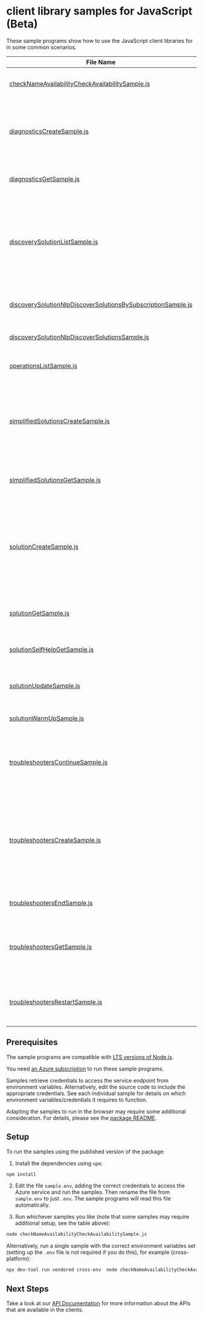 # client library samples for JavaScript (Beta)

These sample programs show how to use the JavaScript client libraries for in some common scenarios.

| **File Name**                                                                                                             | **Description**                                                                                                                                                                                                                                                                                                                                                                                                                                                                                                                                                                                                                                                                                                                                                                                                                                                                                                                       |
| ------------------------------------------------------------------------------------------------------------------------- | ------------------------------------------------------------------------------------------------------------------------------------------------------------------------------------------------------------------------------------------------------------------------------------------------------------------------------------------------------------------------------------------------------------------------------------------------------------------------------------------------------------------------------------------------------------------------------------------------------------------------------------------------------------------------------------------------------------------------------------------------------------------------------------------------------------------------------------------------------------------------------------------------------------------------------------- |
| [checkNameAvailabilityCheckAvailabilitySample.js][checknameavailabilitycheckavailabilitysample]                           | This API is used to check the uniqueness of a resource name used for a diagnostic, troubleshooter or solutions x-ms-original-file: specification/help/resource-manager/Microsoft.Help/preview/2024-03-01-preview/examples/CheckNameAvailabilityForDiagnosticWhenNameIsAvailable.json                                                                                                                                                                                                                                                                                                                                                                                                                                                                                                                                                                                                                                                  |
| [diagnosticsCreateSample.js][diagnosticscreatesample]                                                                     | Creates a diagnostic for the specific resource using solutionId from discovery solutions. <br/>Diagnostics are powerful solutions that access product resources or other relevant data and provide the root cause of the issue and the steps to address the issue.<br/><br/> x-ms-original-file: specification/help/resource-manager/Microsoft.Help/preview/2024-03-01-preview/examples/CreateDiagnosticForKeyVaultResource.json                                                                                                                                                                                                                                                                                                                                                                                                                                                                                                      |
| [diagnosticsGetSample.js][diagnosticsgetsample]                                                                           | Get the diagnostics using the 'diagnosticsResourceName' you chose while creating the diagnostic. x-ms-original-file: specification/help/resource-manager/Microsoft.Help/preview/2024-03-01-preview/examples/GetDiagnosticForKeyVaultResource.json                                                                                                                                                                                                                                                                                                                                                                                                                                                                                                                                                                                                                                                                                     |
| [discoverySolutionListSample.js][discoverysolutionlistsample]                                                             | Lists the relevant Azure Diagnostics, Solutions and Troubleshooters using [problemClassification API](https://learn.microsoft.com/rest/api/support/problem-classifications/list?tabs=HTTP)) AND resourceUri or resourceType.<br/> Discovery Solutions is the initial entry point within Help API, which identifies relevant Azure diagnostics and solutions. <br/><br/> Required Input : problemClassificationId (Use the [problemClassification API](https://learn.microsoft.com/rest/api/support/problem-classifications/list?tabs=HTTP)) <br/>Optional input: resourceUri OR resource Type <br/><br/> <b>Note: </b> ‘requiredInputs’ from Discovery solutions response must be passed via ‘additionalParameters’ as an input to Diagnostics and Solutions API. x-ms-original-file: specification/help/resource-manager/Microsoft.Help/preview/2024-03-01-preview/examples/ListDiscoverySolutionsAtTenantScope.json                 |
| [discoverySolutionNlpDiscoverSolutionsBySubscriptionSample.js][discoverysolutionnlpdiscoversolutionsbysubscriptionsample] | Search for relevant Azure Diagnostics, Solutions and Troubleshooters using a natural language issue summary and subscription. x-ms-original-file: specification/help/resource-manager/Microsoft.Help/preview/2024-03-01-preview/examples/DiscoverSolutionsAtSubscriptionScope.json                                                                                                                                                                                                                                                                                                                                                                                                                                                                                                                                                                                                                                                    |
| [discoverySolutionNlpDiscoverSolutionsSample.js][discoverysolutionnlpdiscoversolutionssample]                             | Search for relevant Azure Diagnostics, Solutions and Troubleshooters using a natural language issue summary. x-ms-original-file: specification/help/resource-manager/Microsoft.Help/preview/2024-03-01-preview/examples/DiscoverSolutionsAtTenantScope.json                                                                                                                                                                                                                                                                                                                                                                                                                                                                                                                                                                                                                                                                           |
| [operationsListSample.js][operationslistsample]                                                                           | Returns list of operations. x-ms-original-file: specification/help/resource-manager/Microsoft.Help/preview/2024-03-01-preview/examples/ListOperations.json                                                                                                                                                                                                                                                                                                                                                                                                                                                                                                                                                                                                                                                                                                                                                                            |
| [simplifiedSolutionsCreateSample.js][simplifiedsolutionscreatesample]                                                     | Creates Simplified Solutions for an Azure subscription using 'solutionId' from Discovery Solutions as the input. <br/><br/> Simplified Solutions API makes the consumption of solutions APIs easier while still providing access to the same powerful solutions rendered in Solutions API. With Simplified Solutions, users don't have to worry about stitching together the article using replacement maps and can use the content in the API response to directly render as HTML content.<br/> x-ms-original-file: specification/help/resource-manager/Microsoft.Help/preview/2024-03-01-preview/examples/SimplifiedSolutions_Create.json                                                                                                                                                                                                                                                                                           |
| [simplifiedSolutionsGetSample.js][simplifiedsolutionsgetsample]                                                           | Get the simplified Solutions using the applicable solutionResourceName while creating the simplified Solutions. x-ms-original-file: specification/help/resource-manager/Microsoft.Help/preview/2024-03-01-preview/examples/SimplifiedSolutions_Get.json                                                                                                                                                                                                                                                                                                                                                                                                                                                                                                                                                                                                                                                                               |
| [solutionCreateSample.js][solutioncreatesample]                                                                           | Creates a solution for the specific Azure resource or subscription using the inputs ‘solutionId and requiredInputs’ from discovery solutions. <br/> Azure solutions comprise a comprehensive library of self-help resources that have been thoughtfully curated by Azure engineers to aid customers in resolving typical troubleshooting issues. These solutions encompass: <br/> (1.) Dynamic and context-aware diagnostics, guided troubleshooting wizards, and data visualizations. <br/> (2.) Rich instructional video tutorials and illustrative diagrams and images. <br/> (3.) Thoughtfully assembled textual troubleshooting instructions. <br/> All these components are seamlessly converged into unified solutions tailored to address a specific support problem area. x-ms-original-file: specification/help/resource-manager/Microsoft.Help/preview/2024-03-01-preview/examples/Solution_Create.json                    |
| [solutionGetSample.js][solutiongetsample]                                                                                 | Get the solution using the applicable solutionResourceName while creating the solution. x-ms-original-file: specification/help/resource-manager/Microsoft.Help/preview/2024-03-01-preview/examples/Solution_Get.json                                                                                                                                                                                                                                                                                                                                                                                                                                                                                                                                                                                                                                                                                                                  |
| [solutionSelfHelpGetSample.js][solutionselfhelpgetsample]                                                                 | Gets Self Help Solutions for a given solutionId. Self Help Solutions consist of rich instructional video tutorials, links and guides to public documentation related to a specific problem that enables users to troubleshoot Azure issues. x-ms-original-file: specification/help/resource-manager/Microsoft.Help/preview/2024-03-01-preview/examples/SelfHelpSolution_Get.json                                                                                                                                                                                                                                                                                                                                                                                                                                                                                                                                                      |
| [solutionUpdateSample.js][solutionupdatesample]                                                                           | Update the requiredInputs or additional information needed to execute the solution x-ms-original-file: specification/help/resource-manager/Microsoft.Help/preview/2024-03-01-preview/examples/Solution_Update.json                                                                                                                                                                                                                                                                                                                                                                                                                                                                                                                                                                                                                                                                                                                    |
| [solutionWarmUpSample.js][solutionwarmupsample]                                                                           | Warm up the solution resource by preloading asynchronous diagnostics results into cache x-ms-original-file: specification/help/resource-manager/Microsoft.Help/preview/2024-03-01-preview/examples/Solution_WarmUp.json                                                                                                                                                                                                                                                                                                                                                                                                                                                                                                                                                                                                                                                                                                               |
| [troubleshootersContinueSample.js][troubleshooterscontinuesample]                                                         | Uses ‘stepId’ and ‘responses’ as the trigger to continue the troubleshooting steps for the respective troubleshooter resource name. <br/>Continue API is used to provide inputs that are required for the specific troubleshooter to progress into the next step in the process. This API is used after the Troubleshooter has been created using the Create API. x-ms-original-file: specification/help/resource-manager/Microsoft.Help/preview/2024-03-01-preview/examples/Troubleshooter_Continue.json                                                                                                                                                                                                                                                                                                                                                                                                                             |
| [troubleshootersCreateSample.js][troubleshooterscreatesample]                                                             | Creates the specific troubleshooter action under a resource or subscription using the ‘solutionId’ and ‘properties.parameters’ as the trigger. <br/> Azure Troubleshooters help with hard to classify issues, reducing the gap between customer observed problems and solutions by guiding the user effortlessly through the troubleshooting process. Each Troubleshooter flow represents a problem area within Azure and has a complex tree-like structure that addresses many root causes. These flows are prepared with the help of Subject Matter experts and customer support engineers by carefully considering previous support requests raised by customers. Troubleshooters terminate at a well curated solution based off of resource backend signals and customer manual selections. x-ms-original-file: specification/help/resource-manager/Microsoft.Help/preview/2024-03-01-preview/examples/Troubleshooter_Create.json |
| [troubleshootersEndSample.js][troubleshootersendsample]                                                                   | Ends the troubleshooter action x-ms-original-file: specification/help/resource-manager/Microsoft.Help/preview/2024-03-01-preview/examples/Troubleshooter_End.json                                                                                                                                                                                                                                                                                                                                                                                                                                                                                                                                                                                                                                                                                                                                                                     |
| [troubleshootersGetSample.js][troubleshootersgetsample]                                                                   | Gets troubleshooter instance result which includes the step status/result of the troubleshooter resource name that is being executed.<br/> Get API is used to retrieve the result of a Troubleshooter instance, which includes the status and result of each step in the Troubleshooter workflow. This API requires the Troubleshooter resource name that was created using the Create API. x-ms-original-file: specification/help/resource-manager/Microsoft.Help/preview/2024-03-01-preview/examples/Troubleshooter_Get.json                                                                                                                                                                                                                                                                                                                                                                                                        |
| [troubleshootersRestartSample.js][troubleshootersrestartsample]                                                           | Restarts the troubleshooter API using applicable troubleshooter resource name as the input.<br/> It returns new resource name which should be used in subsequent request. The old resource name is obsolete after this API is invoked. x-ms-original-file: specification/help/resource-manager/Microsoft.Help/preview/2024-03-01-preview/examples/Troubleshooter_Restart.json                                                                                                                                                                                                                                                                                                                                                                                                                                                                                                                                                         |

## Prerequisites

The sample programs are compatible with [LTS versions of Node.js](https://github.com/nodejs/release#release-schedule).

You need [an Azure subscription][freesub] to run these sample programs.

Samples retrieve credentials to access the service endpoint from environment variables. Alternatively, edit the source code to include the appropriate credentials. See each individual sample for details on which environment variables/credentials it requires to function.

Adapting the samples to run in the browser may require some additional consideration. For details, please see the [package README][package].

## Setup

To run the samples using the published version of the package:

1. Install the dependencies using `npm`:

```bash
npm install
```

2. Edit the file `sample.env`, adding the correct credentials to access the Azure service and run the samples. Then rename the file from `sample.env` to just `.env`. The sample programs will read this file automatically.

3. Run whichever samples you like (note that some samples may require additional setup, see the table above):

```bash
node checkNameAvailabilityCheckAvailabilitySample.js
```

Alternatively, run a single sample with the correct environment variables set (setting up the `.env` file is not required if you do this), for example (cross-platform):

```bash
npx dev-tool run vendored cross-env  node checkNameAvailabilityCheckAvailabilitySample.js
```

## Next Steps

Take a look at our [API Documentation][apiref] for more information about the APIs that are available in the clients.

[checknameavailabilitycheckavailabilitysample]: https://github.com/Azure/azure-sdk-for-js/blob/main/sdk/selfhelp/arm-selfhelp/samples/v2-beta/javascript/checkNameAvailabilityCheckAvailabilitySample.js
[diagnosticscreatesample]: https://github.com/Azure/azure-sdk-for-js/blob/main/sdk/selfhelp/arm-selfhelp/samples/v2-beta/javascript/diagnosticsCreateSample.js
[diagnosticsgetsample]: https://github.com/Azure/azure-sdk-for-js/blob/main/sdk/selfhelp/arm-selfhelp/samples/v2-beta/javascript/diagnosticsGetSample.js
[discoverysolutionlistsample]: https://github.com/Azure/azure-sdk-for-js/blob/main/sdk/selfhelp/arm-selfhelp/samples/v2-beta/javascript/discoverySolutionListSample.js
[discoverysolutionnlpdiscoversolutionsbysubscriptionsample]: https://github.com/Azure/azure-sdk-for-js/blob/main/sdk/selfhelp/arm-selfhelp/samples/v2-beta/javascript/discoverySolutionNlpDiscoverSolutionsBySubscriptionSample.js
[discoverysolutionnlpdiscoversolutionssample]: https://github.com/Azure/azure-sdk-for-js/blob/main/sdk/selfhelp/arm-selfhelp/samples/v2-beta/javascript/discoverySolutionNlpDiscoverSolutionsSample.js
[operationslistsample]: https://github.com/Azure/azure-sdk-for-js/blob/main/sdk/selfhelp/arm-selfhelp/samples/v2-beta/javascript/operationsListSample.js
[simplifiedsolutionscreatesample]: https://github.com/Azure/azure-sdk-for-js/blob/main/sdk/selfhelp/arm-selfhelp/samples/v2-beta/javascript/simplifiedSolutionsCreateSample.js
[simplifiedsolutionsgetsample]: https://github.com/Azure/azure-sdk-for-js/blob/main/sdk/selfhelp/arm-selfhelp/samples/v2-beta/javascript/simplifiedSolutionsGetSample.js
[solutioncreatesample]: https://github.com/Azure/azure-sdk-for-js/blob/main/sdk/selfhelp/arm-selfhelp/samples/v2-beta/javascript/solutionCreateSample.js
[solutiongetsample]: https://github.com/Azure/azure-sdk-for-js/blob/main/sdk/selfhelp/arm-selfhelp/samples/v2-beta/javascript/solutionGetSample.js
[solutionselfhelpgetsample]: https://github.com/Azure/azure-sdk-for-js/blob/main/sdk/selfhelp/arm-selfhelp/samples/v2-beta/javascript/solutionSelfHelpGetSample.js
[solutionupdatesample]: https://github.com/Azure/azure-sdk-for-js/blob/main/sdk/selfhelp/arm-selfhelp/samples/v2-beta/javascript/solutionUpdateSample.js
[solutionwarmupsample]: https://github.com/Azure/azure-sdk-for-js/blob/main/sdk/selfhelp/arm-selfhelp/samples/v2-beta/javascript/solutionWarmUpSample.js
[troubleshooterscontinuesample]: https://github.com/Azure/azure-sdk-for-js/blob/main/sdk/selfhelp/arm-selfhelp/samples/v2-beta/javascript/troubleshootersContinueSample.js
[troubleshooterscreatesample]: https://github.com/Azure/azure-sdk-for-js/blob/main/sdk/selfhelp/arm-selfhelp/samples/v2-beta/javascript/troubleshootersCreateSample.js
[troubleshootersendsample]: https://github.com/Azure/azure-sdk-for-js/blob/main/sdk/selfhelp/arm-selfhelp/samples/v2-beta/javascript/troubleshootersEndSample.js
[troubleshootersgetsample]: https://github.com/Azure/azure-sdk-for-js/blob/main/sdk/selfhelp/arm-selfhelp/samples/v2-beta/javascript/troubleshootersGetSample.js
[troubleshootersrestartsample]: https://github.com/Azure/azure-sdk-for-js/blob/main/sdk/selfhelp/arm-selfhelp/samples/v2-beta/javascript/troubleshootersRestartSample.js
[apiref]: https://learn.microsoft.com/javascript/api/@azure/arm-selfhelp?view=azure-node-preview
[freesub]: https://azure.microsoft.com/free/
[package]: https://github.com/Azure/azure-sdk-for-js/tree/main/sdk/selfhelp/arm-selfhelp/README.md
